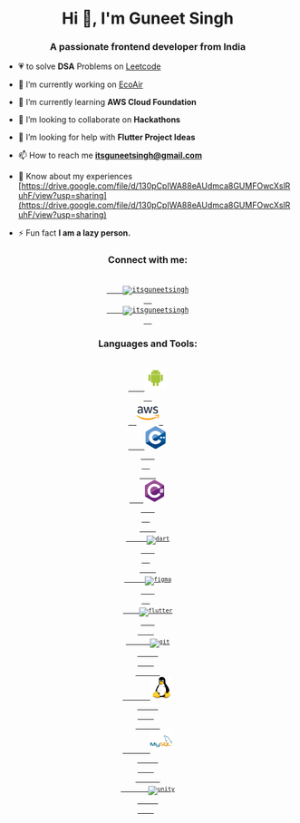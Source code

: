 <h1 align="center">Hi 👋, I'm Guneet Singh</h1>
<h3 align="center">A passionate frontend developer from India</h3>

- 💗 to solve **DSA** Problems on [Leetcode](https://leetcode.com/itsguneetsingh/)
  
- 🔭 I’m currently working on [EcoAir](https://github.com/Guneetconvent2002/EcoAir)

- 🌱 I’m currently learning **AWS Cloud Foundation**

- 👯 I’m looking to collaborate on **Hackathons**

- 🤝 I’m looking for help with **Flutter Project Ideas**

- 📫 How to reach me **itsguneetsingh@gmail.com**

- 📄 Know about my experiences [https://drive.google.com/file/d/130pCpIWA88eAUdmca8GUMFOwcXslRuhF/view?usp=sharing](https://drive.google.com/file/d/130pCpIWA88eAUdmca8GUMFOwcXslRuhF/view?usp=sharing)

- ⚡ Fun fact **I am a lazy person.**

<h3 align="Center">Connect with me:</h3>
<p align="Center">
<a href="https://linkedin.com/in/itsguneetsingh" target="blank">
  <code>
    <img align="center" src="https://raw.githubusercontent.com/rahuldkjain/github-profile-readme-generator/master/src/images/icons/Social/linked-in-alt.svg" alt="itsguneetsingh" height="30" width="40" />
  </code>
</a>
<a href="https://www.leetcode.com/itsguneetsingh" target="blank">
  <code>
    <img align="center" src="https://raw.githubusercontent.com/rahuldkjain/github-profile-readme-generator/master/src/images/icons/Social/leet-code.svg" alt="itsguneetsingh" height="30" width="40" />
  </code>
</a>
</p>

<h3 align="Center">Languages and Tools:</h3>
<p align="Center">  <a href="https://developer.android.com" target="_blank" rel="noreferrer">
  <code>
    <img src="https://raw.githubusercontent.com/devicons/devicon/master/icons/android/android-original-wordmark.svg" alt="android" width="40" height="40"/>
  </code>
</a>
<a href="https://aws.amazon.com" target="_blank" rel="noreferrer">
  <code>
  <img src="https://raw.githubusercontent.com/devicons/devicon/master/icons/amazonwebservices/amazonwebservices-original-wordmark.svg" alt="aws" width="40" height="40"/> </a> <a href="https://www.w3schools.com/cpp/" target="_blank" rel="noreferrer">
    <code><img src="https://raw.githubusercontent.com/devicons/devicon/master/icons/cplusplus/cplusplus-original.svg" alt="cplusplus" width="40" height="40"/>
    </code>
  </a> <a href="https://www.w3schools.com/cs/" target="_blank" rel="noreferrer">
    <code>
    <img src="https://raw.githubusercontent.com/devicons/devicon/master/icons/csharp/csharp-original.svg" alt="csharp" width="40" height="40"/>
    </code>
  </a> <a href="https://dart.dev" target="_blank" rel="noreferrer">
    <code>
      <img src="https://www.vectorlogo.zone/logos/dartlang/dartlang-icon.svg" alt="dart" width="40" height="40"/>
    </code>
  </a> <a href="https://www.figma.com/" target="_blank" rel="noreferrer">
    <code>
      <img src="https://www.vectorlogo.zone/logos/figma/figma-icon.svg" alt="figma" width="40" height="40"/>
    </code>
  </a> <a href="https://flutter.dev" target="_blank" rel="noreferrer">
    <code><img src="https://www.vectorlogo.zone/logos/flutterio/flutterio-icon.svg" alt="flutter" width="40" height="40"/>
    </code>
    </a> <a href="https://git-scm.com/" target="_blank" rel="noreferrer">
      <code><img src="https://www.vectorlogo.zone/logos/git-scm/git-scm-icon.svg" alt="git" width="40" height="40"/>
      </code>
    </a> <a href="https://www.linux.org/" target="_blank" rel="noreferrer">
      <code>
        <img src="https://raw.githubusercontent.com/devicons/devicon/master/icons/linux/linux-original.svg" alt="linux" width="40" height="40"/>
      </code>
    </a> <a href="https://www.mysql.com/" target="_blank" rel="noreferrer">
      <code>
        <img src="https://raw.githubusercontent.com/devicons/devicon/master/icons/mysql/mysql-original-wordmark.svg" alt="mysql" width="40" height="40"/>
      </code>
    </a> <a href="https://unity.com/" target="_blank" rel="noreferrer">
      <code>
        <img src="https://www.vectorlogo.zone/logos/unity3d/unity3d-icon.svg" alt="unity" width="40" height="40"/>
      </code>
    </a> </p>
